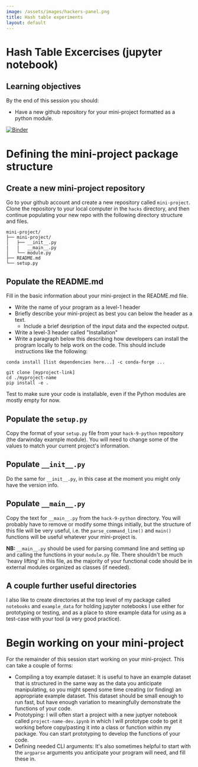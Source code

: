 ```yaml
---
image: /assets/images/hackers-panel.png
title: Hash table experiments
layout: default
---
```


# Hash Table Excercises (jupyter notebook)

## Learning objectives
By the end of this session you should:
- Have a new github repository for your mini-project formatted as a python module.

[![Binder](https://mybinder.org/badge_logo.svg)](https://mybinder.org/v2/gh/isaacovercast/CSCI232/HEAD)

# Defining the mini-project package structure

## Create a new mini-project repository
Go to your github account and create a new repository called `mini-project`. Clone the repository
to your local computer in the `hacks` directory, and then continue populating your new repo with
the following directory structure and files.
```
mini-project/
├── mini-project/
│   ├── __init__.py
|   |   __main__.py
│   └── module.py
├── README.md
└── setup.py
```

## Populate the README.md

Fill in the basic information about your mini-project in the README.md file.

- Write the name of your program as a level-1 header
- Briefly describe your mini-project as best you can below the header as a text.
    - Include a brief desription of the input data and the expected output.
- Write a level-3 header called "Installation"
- Write a paragraph below this describing how developers can install the 
program locally to help work on the code. This should include instructions
like the following:

```
conda install [list dependencies here...] -c conda-forge ...

git clone [myproject-link]
cd ./myproject-name
pip install -e .
```

Test to make sure your code is installable, even if the Python 
modules are mostly empty for now.

## Populate the `setup.py`

Copy the format of your `setup.py` file from your `hack-9-python` repository (the darwinday example module). You
will need to change some of the values to match your current project's information.

## Populate `__init__.py`

Do the same for `__init__.py`, in this case at the moment you might only have the version info.

## Populate `__main__.py`

Copy the text for `__main__.py` from the `hack-9-python` directory. You will probably have to 
remove or modify some things initially, but the structure of this file will be very useful, i.e.
the `parse_command_line()` and `main()` functions will be useful whatever your mini-project is.

**NB:** `__main__.py` should be used for parsing command line and setting up and calling the 
functions in your `module.py` file. There shouldn't be much 'heavy lifting' in this file, as the
majority of your functional code should be in external modules organized as classes (if needed).

## A couple further useful directories

I also like to create directories at the top level of my package called `notebooks` and `example_data`
for holding jupyter notebooks I use either for prototyping or testing, and as a place to store
example data for using as a test-case with your tool (a very good practice).

# Begin working on your mini-project
For the remainder of this session start working on your mini-project. This can take a couple of forms:

* Compiling a toy example dataset: It is useful to have an example dataset that is structured in the
same way as the data you anticipate manipulating, so you might spend some time creating (or finding)
an appropriate example dataset. This dataset should be small enough to run fast, but have enough
variation to meaningfully demonstrate the functions of your code.
* Prototyping: I will often start a project with a new juptyer notebook called `project-name-dev.ipynb`
in which I will prototype code to get it working before copy/pasting it into a class or function within
my package. You can start prototyping to develop the functions of your code.
* Defining needed CLI arguments: It's also sometimes helpful to start with the `argparse` arguments
you anticipate your program will need, and fill these in.

